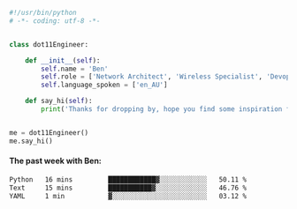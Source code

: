 ```python
#!/usr/bin/python
# -*- coding: utf-8 -*-


class dot11Engineer:

    def __init__(self):
        self.name = 'Ben'
        self.role = ['Network Architect', 'Wireless Specialist', 'Devops Engineer']
        self.language_spoken = ['en_AU']

    def say_hi(self):
        print('Thanks for dropping by, hope you find some inspiration from my work.')


me = dot11Engineer()
me.say_hi()
```

#### The past week with Ben:
<!--START_SECTION:waka-->

```txt
Python   16 mins         ████████████▓░░░░░░░░░░░░   50.11 %
Text     15 mins         ███████████▓░░░░░░░░░░░░░   46.76 %
YAML     1 min           ▓░░░░░░░░░░░░░░░░░░░░░░░░   03.12 %
```

<!--END_SECTION:waka-->  



